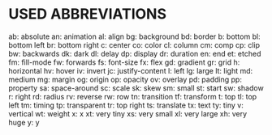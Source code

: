 # USED ABBREVIATIONS

ab: absolute
an: animation
al: align
bg: background
bd: border
b: bottom
bl: bottom left
br: bottom right
c: center
co: color
cl: column
cm: comp
cp: clip
bw: backwards
dk: dark
dl: delay
dp: display
dr: duration
en: end
et: etched
fm: fill-mode
fw: forwards
fs: font-size
fx: flex
gd: gradient
gr: grid
h: horizontal
hv: hover
iv: invert
jc: justify-content
l: left
lg: large
lt: light
md: medium
mg: margin
og: origin
op: opacity
ov: overlay
pd: padding
pp: property
sa: space-around
sc: scale
sk: skew
sm: small
st: start
sw: shadow
r: right
rd: radius
rv: reverse
rw: row
tn: transition
tf: transform
t: top
tl: top left
tm: timing
tp: transparent
tr: top right
ts: translate
tx: text
ty: tiny
v: vertical
wt: weight
x: x
xt: very tiny
xs: very small
xl: very large
xh: very huge
y: y
